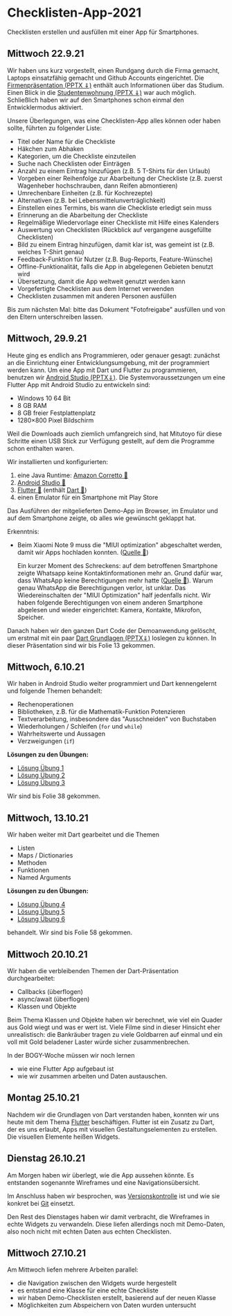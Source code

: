 # Checklisten-App-2021
Checklisten erstellen und ausfüllen mit einer App für Smartphones.

## Mittwoch 22.9.21

Wir haben uns kurz vorgestellt, einen Rundgang durch die Firma gemacht, Laptops einsatzfähig gemacht und Github Accounts eingerichtet. Die [Firmenpräsentation (PPTX ⇓)](Firmenpräsentation.pptx) enthält auch Informationen über das Studium. Einen Blick in die [Studentenwohnung (PPTX ⇓)](Studentenwohnung.pptx) war auch möglich. Schließlich haben wir auf den Smartphones schon einmal den Entwicklermodus aktiviert.

Unsere Überlegungen, was eine Checklisten-App alles können oder haben sollte, führten zu folgender Liste:

* Titel oder Name für die Checkliste
* Häkchen zum Abhaken
* Kategorien, um die Checkliste einzuteilen
* Suche nach Checklisten oder Einträgen
* Anzahl zu einem Eintrag hinzufügen (z.B. 5 T-Shirts für den Urlaub)
* Vorgeben einer Reihenfolge zur Abarbeitung der Checkliste (z.B. zuerst Wagenheber hochschrauben, dann Reifen abmontieren)
* Umrechenbare Einheiten (z.B. für Kochrezepte)
* Alternativen (z.B. bei Lebensmittelunverträglichkeit)
* Einstellen eines Termins, bis wann die Checkliste erledigt sein muss
* Erinnerung an die Abarbeitung der Checkliste
* Regelmäßige Wiedervorlage einer Checkliste mit Hilfe eines Kalenders
* Auswertung von Checklisten (Rückblick auf vergangene ausgefüllte Checklisten)
* Bild zu einem Eintrag hinzufügen, damit klar ist, was gemeint ist (z.B. welches T-Shirt genau)
* Feedback-Funktion für Nutzer (z.B. Bug-Reports, Feature-Wünsche)
* Offline-Funktionalität, falls die App in abgelegenen Gebieten benutzt wird
* Übersetzung, damit die App weltweit genutzt werden kann
* Vorgefertigte Checklisten aus dem Internet verwenden
* Checklisten zusammen mit anderen Personen ausfüllen

Bis zum nächsten Mal: bitte das Dokument "Fotofreigabe" ausfüllen und von den Eltern unterschreiben lassen.

## Mittwoch, 29.9.21

Heute ging es endlich ans Programmieren, oder genauer gesagt: zunächst an die Einrichtung einer Entwicklungsumgebung, mit der programmiert werden kann. Um eine App mit Dart und Flutter zu programmieren, benutzen wir [Android Studio (PPTX⇓)](AndroidStudio.pptx). Die Systemvoraussetzungen um eine Flutter App mit Android Studio zu entwickeln sind:

* Windows 10 64 Bit
* 8 GB RAM
* 8 GB freier Festplattenplatz
* 1280×800 Pixel Bildschirm

Weil die Downloads auch ziemlich umfangreich sind, hat Mitutoyo für diese Schritte einen USB Stick zur Verfügung gestellt, auf dem die Programme schon enthalten waren.

Wir installierten und konfigurierten:

1. eine Java Runtime: [Amazon Corretto 🔗](https://docs.aws.amazon.com/corretto/index.html)
2. [Android Studio 🔗](https://developer.android.com/studio)
3. [Flutter 🔗](https://flutter.dev/) (enthält [Dart 🔗](https://dart.dev/))
4. einen Emulator für ein Smartphone mit Play Store

Das Ausführen der mitgelieferten Demo-App im Browser, im Emulator und auf dem Smartphone zeigte, ob alles wie gewünscht geklappt hat. 

Erkenntnis:

* Beim Xiaomi Note 9 muss die "MIUI optimization" abgeschaltet werden, damit wir Apps hochladen konnten. ([Quelle 🔗](https://stackoverflow.com/questions/47239251/install-failed-user-restricted-android-studio-using-redmi-4-device))

  Ein kurzer Moment des Schreckens: auf dem betroffenen Smartphone zeigte Whatsapp keine Kontaktinformationen mehr an. Grund dafür war, dass WhatsApp keine Berechtigungen mehr hatte ([Quelle 🔗](https://www.reddit.com/r/Xiaomi/comments/8c84f5/whatsapp_not_showing_contact_names/)). Warum genau WhatsApp die Berechtigungen verlor, ist unklar. Das Wiedereinschalten der "MIUI Optimization" half jedenfalls nicht. Wir haben folgende Berechtigungen von einem anderen Smartphone abgelesen und wieder eingerichtet: Kamera, Kontakte, Mikrofon, Speicher.

Danach haben wir den ganzen Dart Code der Demoanwendung gelöscht, um erstmal mit ein paar [Dart Grundlagen (PPTX⇓)](Dart.pptx) loslegen zu können. In dieser Präsentation sind wir bis Folie 13 gekommen.

## Mittwoch, 6.10.21

Wir haben in Android Studio weiter programmiert und Dart kennengelernt und folgende Themen behandelt:

* Rechenoperationen
* Bibliotheken, z.B. für die Mathematik-Funktion Potenzieren
* Textverarbeitung, insbesondere das "Ausschneiden" von Buchstaben
* Wiederholungen / Schleifen (`for` und `while`)
* Wahrheitswerte und Aussagen
* Verzweigungen (`if`)

**Lösungen zu den Übungen:**

* [Lösung Übung 1](https://dartpad.dev/?id=bc2ccef0f3caaa3444577838340cb746&null_safety=true)
* [Lösung Übung 2](https://dartpad.dev/?id=600212c3180ea97c91c25899fe08fe32&null_safety=true)
* [Lösung Übung 3](https://dartpad.dev/?id=275d13381ca893879be2b6f6b82559e2&null_safety=true)

Wir sind bis Folie 38 gekommen.

## Mittwoch, 13.10.21

Wir haben weiter mit Dart gearbeitet und die Themen

* Listen
* Maps / Dictionaries
* Methoden
* Funktionen
* Named Arguments

**Lösungen zu den Übungen:**

* [Lösung Übung 4](https://dartpad.dev/?id=04925f332c8e728abda1d6fda4b5a6cf&null_safety=true)
* [Lösung Übung 5](https://dartpad.dev/?id=f3bd95f6690db01d8301e8e478d8d198&null_safety=true)
* [Lösung Übung 6](https://dartpad.dev/?id=0f4e3f00594a88e8da99956803acd726&null_safety=true)

behandelt. Wir sind bis Folie 58 gekommen.

## Mittwoch 20.10.21

Wir haben die verbleibenden Themen der Dart-Präsentation durchgearbeitet:

* Callbacks (überflogen)
* async/await (überflogen)
* Klassen und Objekte

Beim Thema Klassen und Objekte haben wir berechnet, wie viel ein Quader aus Gold wiegt und was er wert ist. Viele Filme sind in dieser Hinsicht eher unrealistisch: die Bankräuber tragen zu viele Goldbarren auf einmal und ein voll mit Gold beladener Laster würde sicher zusammenbrechen.

In der BOGY-Woche müssen wir noch lernen

* wie eine Flutter App aufgebaut ist
* wie wir zusammen arbeiten und Daten austauschen.

## Montag 25.10.21

Nachdem wir die Grundlagen von Dart verstanden haben, konnten wir uns heute mit dem Thema [Flutter](Flutter.pptx) beschäftigen. Flutter ist ein Zusatz zu Dart, der es uns erlaubt, Apps mit visuellen Gestaltungselementen zu erstellen. Die visuellen Elemente heißen Widgets.

## Dienstag 26.10.21

Am Morgen haben wir überlegt, wie die App aussehen könnte. Es entstanden sogenannte Wireframes und eine Navigationsübersicht.

Im Anschluss haben wir besprochen, was [Versionskontrolle](Versionskontrolle.pptx) ist und wie sie konkret bei [Git](GitWindows.pptx) einsetzt.

Den Rest des Dienstages haben wir damit verbracht, die Wireframes in echte Widgets zu verwandeln. Diese liefen allerdings noch mit Demo-Daten, also noch nicht mit echten Daten aus echten Checklisten.

## Mittwoch 27.10.21

Am Mittwoch liefen mehrere Arbeiten parallel:

* die Navigation zwischen den Widgets wurde hergestellt
* es entstand eine Klasse für eine echte Checkliste
* wir haben Demo-Checklisten erstellt, basierend auf der neuen Klasse
* Möglichkeiten zum Abspeichern von Daten wurden untersucht


